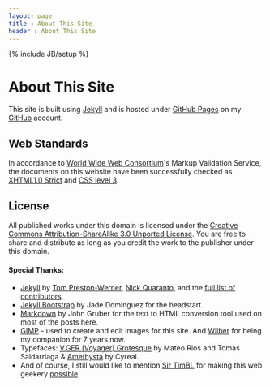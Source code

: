 ```yaml
---
layout: page
title : About This Site
header : About This Site
---
```

{% include JB/setup %}

# About This Site

This site is built using [Jekyll](http://jekyllrb.com/) and is hosted under [GitHub Pages](http://pages.github.com/) on my [GitHub](https://github.com/gianfaye) account.

## Web Standards

In accordance to [World Wide Web Consortium](http://www.w3.org/)'s Markup Validation Service, the documents on this website have been successfully checked as [XHTML1.0 Strict](http://jigsaw.w3.org/css-validator/validator?uri=http://gianfaye.com/index.html) and [CSS level 3](http://jigsaw.w3.org/css-validator/validator?uri=http://gianfaye.com/assets/themes/geekyll/css/style.css).

## License

All published works under this domain is licensed under the [Creative Commons Attribution-ShareAlike 3.0 Unported License](http://creativecommons.org/licenses/by-sa/3.0/). You are free to share and distribute as long as you credit the work to the publisher under this domain.

#### Special Thanks:
- [Jekyll](http://jekyllrb.com/) by [Tom Preston-Werner](http://tom.preston-werner.com/), [Nick Quaranto](http://quaran.to/), and the [full list of contributors](https://github.com/mojombo/jekyll/graphs/contributors).
- [Jekyll Bootstrap](http://jekyllbootstrap.com/) by Jade Dominguez for the headstart.
- [Markdown](http://daringfireball.net/projects/markdown/) by John Gruber for the text to HTML conversion tool used on most of the posts here.
- [GIMP](http://gimp.org) - used to create and edit images for this site. And [Wilber](http://en.wikipedia.org/wiki/GIMP#Mascot) for being my companion for 7 years now.
- Typefaces: [V.GER (Voyager) Grotesque](http://www.behance.net/gallery/VGER-Grotesque/6636573) by Mateo Rios and Tomas Saldarriaga &amp; [Amethysta](http://www.google.com/fonts/specimen/Amethysta) by Cyreal.
- And of course, I still would like to mention [Sir TimBL](http://www.w3.org/People/Berners-Lee/) for making this web geekery [possible](http://www.ted.com/talks/tim_berners_lee_on_the_next_web.html).

<br>
<br>